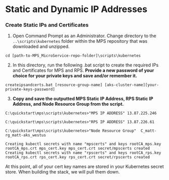 # Static and Dynamic IP Addresses


### Create Static IPs and Certificates

1. Open Command Prompt as an Administrator. Change directory to the `..\scripts\kubernetes` folder within the MPS repository that was downloaded and unzipped.
```
cd [path-to-MPS_MicroService-repo-folder]\scripts\kubernetes
```
   
2. In this directory, run the following .bat script to create the required IPs and Certificates for MPS and RPS. **Provide a new password of your choice for your private keys and save and/or remember it.**
```
createipsandcerts.bat [resource-group-name] [aks-cluster-name][your-private-keys-password]
```

3. **Copy and save the outputted MPS Static IP Address, RPS Static IP Address, and Node Resource Group from the script.**
```
C:\quickstart\mps\scripts\kubernetes>"MPS IP ADDRESS" 13.87.225.246

C:\quickstart\mps\scripts\kubernetes>"RPS IP ADDRESS" 13.87.226.61

C:\quickstart\mps\scripts\kubernetes>"Node Resource Group"  C_matt-rg_matt-aks_westus

Creating kubectl secrets with name "mpscerts" and keys rootCA_mps.key rootCA_mps.crt mps_cert.key mps_cert.crt secret/mpscerts created
Creating kubectl secrets with name "rpscerts" and keys rootCA_rps.key rootCA_rps.crt rps_cert.key rps_cert.crt secret/rpscerts created
```

At this point, all of your cert key names are stored in your Kubernetes secret store. When building the stack, we will pull them down.

<br><br><br>